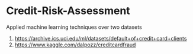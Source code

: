 # Credit-Risk-Assessment
Applied machine learning techniques over two datasets
1. https://archive.ics.uci.edu/ml/datasets/default+of+credit+card+clients
2. https://www.kaggle.com/dalpozz/creditcardfraud
